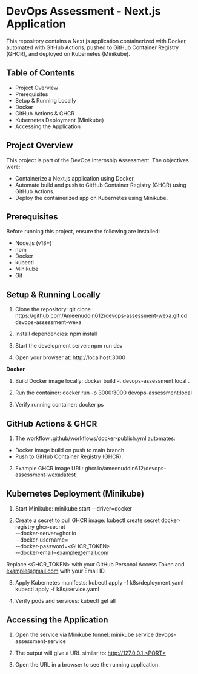 # **DevOps Assessment - Next.js Application**
This repository contains a Next.js application containerized with Docker, automated with GitHub Actions, pushed to GitHub Container Registry (GHCR), and deployed on Kubernetes (Minikube).

## **Table of Contents**
- Project Overview
- Prerequisites
- Setup & Running Locally
- Docker
- GitHub Actions & GHCR
- Kubernetes Deployment (Minikube)
- Accessing the Application

## **Project Overview**
This project is part of the DevOps Internship Assessment. The objectives were:
- Containerize a Next.js application using Docker.
- Automate build and push to GitHub Container Registry (GHCR) using GitHub Actions.
- Deploy the containerized app on Kubernetes using Minikube.

## **Prerequisites**
Before running this project, ensure the following are installed:
- Node.js (v18+)
- npm
- Docker
- kubectl
- Minikube
- Git

## **Setup & Running Locally**
1. Clone the repository:
git clone https://github.com/Ameenuddin612/devops-assessment-wexa.git
cd devops-assessment-wexa

2. Install dependencies:
npm install

3. Start the development server:
npm run dev

4. Open your browser at:
http://localhost:3000

**Docker**
1. Build Docker image locally:
docker build -t devops-assessment:local .

2. Run the container:
docker run -p 3000:3000 devops-assessment:local

3. Verify running container:
docker ps

## **GitHub Actions & GHCR**
1. The workflow .github/workflows/docker-publish.yml automates:
- Docker image build on push to main branch.
- Push to GitHub Container Registry (GHCR).

2. Example GHCR image URL:
ghcr.io/ameenuddin612/devops-assessment-wexa:latest

## **Kubernetes Deployment (Minikube)**
1. Start Minikube:
minikube start --driver=docker

2. Create a secret to pull GHCR image:
kubectl create secret docker-registry ghcr-secret \
  --docker-server=ghcr.io \
  --docker-username=<your-github-username> \
  --docker-password=<GHCR_TOKEN> \
  --docker-email=example@email.com

Replace <GHCR_TOKEN> with your GitHub Personal Access Token and example@gmail.com with your Email ID.

3. Apply Kubernetes manifests:
kubectl apply -f k8s/deployment.yaml
kubectl apply -f k8s/service.yaml

4. Verify pods and services:
kubectl get all

## **Accessing the Application**
1. Open the service via Minikube tunnel:
minikube service devops-assessment-service

2. The output will give a URL similar to:
http://127.0.0.1:<PORT>

3. Open the URL in a browser to see the running application.
